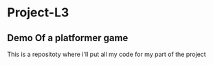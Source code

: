 # Project-L3
## Demo Of a platformer game

This is a repositoty where i'll put all my code for my part of the project

